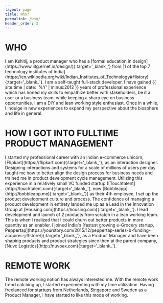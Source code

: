 ```yaml
---
layout: page
title: Who?
permalink: /who/
header_order: 3
---
```

<h1 class="heading">WHO</h1>
I am Kshitij, a product manager who has a [formal education in design](https://www.iitg.ernet.in/design/){:target='_blank_'} from [1 of the top 7 technology institutes of India](https://en.wikipedia.org/wiki/Indian_Institutes_of_Technology#History){:target='_blank_'}. I am a self-taught full-stack developer. I have gained {{ site.time | date: '%Y' | minus:2012 }} years of professional experience which has honed my skills to empathize better with stakeholders, be it a user or a business team, while keeping a sharp eye on business opportunities. I am a DIY and lean working style enthusiast. Once in a while, I indulge in new experiences to expand my perspective about the biosphere and life in general.

<h1 class="heading">HOW I GOT INTO FULLTIME PRODUCT MANAGEMENT</h1>
I started my professional career with an Indian e-commerce unicorn, [Flipkart](https://flipkart.com){:target='_blank_'}, as an interaction designer. Designing interactions and systems for a scale of millions of users per day taught me how to better align the design process for business needs and trained me in product development cycle management. Utilizing this experience in a relatively small VC funded startup ([Touchtalent](http://touchtalent.com){:target='_blank_'}, now [Bobbleapp](http://bobbleapp.me){:target='_blank_'}) as their 4th employee, I set up the product development culture and process. The confidence of managing a product development in entirety landed me up as a Lead in the Innovation Group at [Housing.com](https://housing.com){:target='_blank_'}. I lead development and launch of 2 products from scratch in a lean working team. This is when I realized that I could churn out better products in more quantity as an enabler. I joined India's [fastest growing e-Grocery startup, Peppertap](https://yourstory.com/2015/12/peppertap-series-b-funding-acquires-jiffstore/){:target='_blank_'}, as a Product Manager and have been shaping products and product strategies since then at the parent company, [Nuvo Logistics](http://nuvoex.com){:target='_blank_'}.

<h1 class="heading">REMOTE WORK</h1>
The remote working notion has always interested me. With the remote work trend catching up, I started experimenting with my time utilization. Having freelanced for startups from Netherlands, Singapore and Sweden as a Product Manager, I have started to like this mode of working.